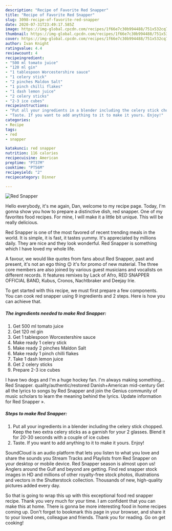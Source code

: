 ```yaml
---
description: "Recipe of Favorite Red Snapper"
title: "Recipe of Favorite Red Snapper"
slug: 3098-recipe-of-favorite-red-snapper
date: 2020-07-31T23:49:17.585Z
image: https://img-global.cpcdn.com/recipes/1f66e7c30b994488/751x532cq70/red-snapper-recipe-main-photo.jpg
thumbnail: https://img-global.cpcdn.com/recipes/1f66e7c30b994488/751x532cq70/red-snapper-recipe-main-photo.jpg
cover: https://img-global.cpcdn.com/recipes/1f66e7c30b994488/751x532cq70/red-snapper-recipe-main-photo.jpg
author: Ivan Knight
ratingvalue: 4.4
reviewcount: 4
recipeingredient:
- "500 ml tomato juice"
- "120 ml gin"
- "1 tablespoon Worcestershire sauce"
- "1 celery stick"
- "2 pinches Maldon Salt"
- "1 pinch chilli flakes"
- "1 dash lemon juice"
- "2 celery sticks"
- "2-3 ice cubes"
recipeinstructions:
- "Put all your ingredients in a blender including the celery stick chopped. Keep the two extra celery sticks as a garnish for your 2 glasses. Blend it for 20-30 seconds with a couple of ice cubes"
- "Taste. If you want to add anything to it to make it yours. Enjoy!"
categories:
- Recipe
tags:
- red
- snapper

katakunci: red snapper 
nutrition: 116 calories
recipecuisine: American
preptime: "PT37M"
cooktime: "PT56M"
recipeyield: "2"
recipecategory: Dinner

---
```



![Red Snapper](https://img-global.cpcdn.com/recipes/1f66e7c30b994488/751x532cq70/red-snapper-recipe-main-photo.jpg)

Hello everybody, it's me again, Dan, welcome to my recipe page. Today, I'm gonna show you how to prepare a distinctive dish, red snapper. One of my favorites food recipes. For mine, I will make it a little bit unique. This will be really delicious.

Red Snapper is one of the most favored of recent trending meals in the world. It is simple, it is fast, it tastes yummy. It's appreciated by millions daily. They are nice and they look wonderful. Red Snapper is something which I have loved my whole life.

A favour, we would like quotes from fans about Red Snapper, past and present, it&#39;s not an ego thing 😉 it&#39;s for promo of new material. The three core members are also joined by various guest musicians and vocalists on different records. It features remixes by Lack of Afro, RED SNAPPER OFFICIAL BAND, Kubus, Cronos, Nachtbraker and Deejay Irie.


To get started with this recipe, we must first prepare a few components. You can cook red snapper using 9 ingredients and 2 steps. Here is how you can achieve that.

<!--inarticleads1-->

##### The ingredients needed to make Red Snapper:

1. Get 500 ml tomato juice
1. Get 120 ml gin
1. Get 1 tablespoon Worcestershire sauce
1. Make ready 1 celery stick
1. Make ready 2 pinches Maldon Salt
1. Make ready 1 pinch chilli flakes
1. Take 1 dash lemon juice
1. Get 2 celery sticks
1. Prepare 2-3 ice cubes


I have two dogs and I&#39;m a huge hockey fan. I&#39;m always making something… Red Snapper. quality/authentic/restored Danish+American mid-century Get all the lyrics to songs by Red Snapper and join the Genius community of music scholars to learn the meaning behind the lyrics. Update information for Red Snapper ». 

<!--inarticleads2-->

##### Steps to make Red Snapper:

1. Put all your ingredients in a blender including the celery stick chopped. Keep the two extra celery sticks as a garnish for your 2 glasses. Blend it for 20-30 seconds with a couple of ice cubes
1. Taste. If you want to add anything to it to make it yours. Enjoy!


SoundCloud is an audio platform that lets you listen to what you love and share the sounds you Stream Tracks and Playlists from Red Snapper on your desktop or mobile device. Red Snapper season is almost upon us! Anglers around the Gulf and beyond are getting. Find red snapper stock images in HD and millions of other royalty-free stock photos, illustrations and vectors in the Shutterstock collection. Thousands of new, high-quality pictures added every day. 

So that is going to wrap this up with this exceptional food red snapper recipe. Thank you very much for your time. I am confident that you can make this at home. There is gonna be more interesting food in home recipes coming up. Don't forget to bookmark this page in your browser, and share it to your loved ones, colleague and friends. Thank you for reading. Go on get cooking!
